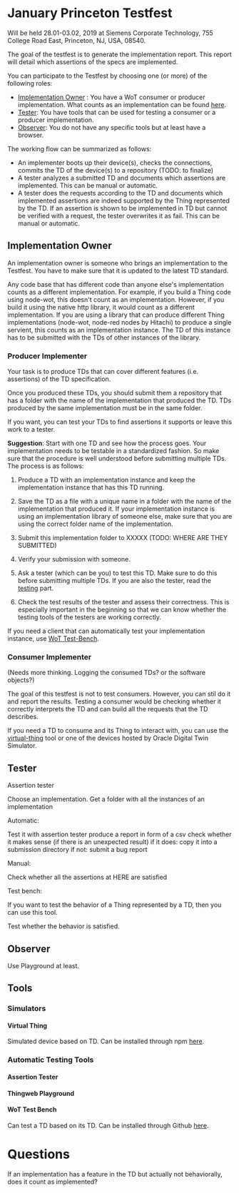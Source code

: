 # January Princeton Testfest

Will be held 28.01-03.02, 2019 at Siemens Corporate Technology, 755 College Road East, Princeton, NJ, USA, 08540.

The goal of the testfest is to generate the implementation report. This report will detail which assertions of the specs are implemented.

You can participate to the Testfest by choosing one (or more) of the following roles:

* [Implementation Owner](#implementation-owner) : You have a WoT consumer or producer implementation. What counts as an implementation can be found [here](https://github.com/w3c/wot/blob/master/testing/criteria.md).
* [Tester](#tester): You have tools that can be used for testing a consumer or a producer implementation.
* [Observer](#observer): You do not have any specific tools but at least have a browser.

The working flow can be summarized as follows:

* An implementer boots up their device(s), checks the connections, commits the TD of the device(s) to a repository (TODO: to finalize)
* A tester analyzes a submitted TD and documents which assertions are implemented. This can be manual or automatic.
* A tester does the requests according to the TD and documents which implemented assertions are indeed supported by the Thing represented by the TD. If an assertion is shown to be implemented in TD but cannot be verified with a request, the tester overwrites it as fail. This can be manual or automatic.

## Implementation Owner

An implementation owner is someone who brings an implementation to the Testfest. You have to make sure that it is updated to the latest TD standard.

Any code base that has different code than anyone else's implementation counts as a different implementation. For example, if you build a Thing code using node-wot, this doesn't count as an implementation. However, if you build it using the native http library, it would count as a different implementation. If you are using a library that can produce different Thing implementations (node-wot, node-red nodes by Hitachi) to produce a single servient, this counts as an implementation instance. The TD of this instance has to be submitted with the TDs of other instances of the library.

### Producer Implementer

Your task is to produce TDs that can cover different features (i.e. assertions) of the TD specification.

Once you produced these TDs, you should submit them a repository that has a folder with the name of the implementation that produced the TD. TDs produced by the same implementation must be in the same folder.

If you want, you can test your TDs to find assertions it supports or leave this work to a tester.

**Suggestion**: Start with one TD and see how the process goes. Your implementation needs to be testable in a standardized fashion. So make sure that the procedure is well understood before submitting multiple TDs. The process is as follows:

1. Produce a TD with an implementation instance and keep the implementation instance that has this TD running.

2. Save the TD as a file with a unique name in a folder with the name of the implementation that produced it. If your implementation instance is using an implementation library of someone else, make sure that you are using the correct folder name of the implementation.

3. Submit this implementation folder to XXXXX (TODO: WHERE ARE THEY SUBMITTED)

4. Verify your submission with someone. 

5. Ask a tester (which can be you) to test this TD. Make sure to do this before submitting multiple TDs. If you are also the tester, read the [testing](#tester) part.

6. Check the test results of the tester and assess their correctness. This is especially important in the beginning so that we can know whether the testing tools of the testers are working correctly.

If you need a client that can automatically test your implementation instance, use [WoT Test-Bench](#wot-test-bench).

### Consumer Implementer

(Needs more thinking. Logging the consumed TDs? or the software objects?)

The goal of this testfest is not to test consumers. However, you can stil do it and report the results. Testing a consumer would be checking whether it correctly interprets the TD and can build all the requests that the TD describes.

If you need a TD to consume and its Thing to interact with, you can use the [virtual-thing](#virtual-thing) tool or one of the devices hosted by Oracle Digital Twin Simulator.

## Tester

Assertion tester

Choose an implementation. Get a folder with all the instances of an implementation

Automatic:

Test it with assertion tester
produce a report in form of a csv
check whether it makes sense (if there is an unexpected result)
if it does: copy it into a submission directory
if not: submit a bug report

Manual:

Check whether all the assertions at HERE are satisfied

Test bench:

If you want to test the behavior of a Thing represented by a TD, then you can use this tool.

Test whether the behavior is satisfied.

## Observer

Use Playground at least.

## Tools

### Simulators

#### Virtual Thing

Simulated device based on TD. Can be installed through npm [here](https://www.npmjs.com/package/virtual-thing).

### Automatic Testing Tools

#### Assertion Tester

#### Thingweb Playground

#### WoT Test Bench

Can test a TD based on its TD. Can be installed through Github [here](https://github.com/tum-ei-esi/testbench).

# Questions

If an implementation has a feature in the TD but actually not behaviorally, does it count as implemented?